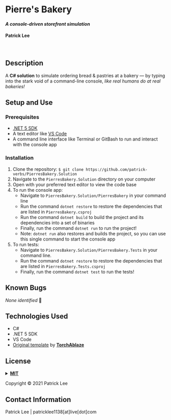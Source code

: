 # Pierre's Bakery

#### _A console-driven storefront simulation_

#### Patrick Lee
<br>

## Description

A __C# solution__ to simulate ordering bread & pastries at a bakery &mdash; by typing into the stark void of a command-line console, _like real humans do at real bakeries!_

## Setup and Use

### Prerequisites

- [.NET 5 SDK](https://dotnet.microsoft.com/download/dotnet/5.0)
- A text editor like [VS Code](https://code.visualstudio.com/)
- A command line interface like Terminal or GitBash to run and interact with the console app

### Installation

1. Clone the repository: `$ git clone https://github.com/patrick-verbs/PierresBakery.Solution`
2. Navigate to the `PierresBakery.Solution` directory on your computer
3. Open with your preferred text editor to view the code base
4. To run the console app:
   - Navigate to `PierresBakery.Solution/PierresBakery` in your command line
   - Run the command `dotnet restore` to restore the dependencies that are listed in `PierresBakery.csproj`
   - Run the command `dotnet build` to build the project and its dependencies into a set of binaries
   - Finally, run the command `dotnet run` to run the project!
   - Note: `dotnet run` also restores and builds the project, so you can use this single command to start the console app
5. To run tests:
   - Navigate to `PierresBakery.Solution/PierresBakery.Tests` in your command line.
   - Run the command `dotnet restore` to restore the dependencies that are listed in `PierresBakery.Tests.csproj`
   - Finally, run the command `dotnet test` to run the tests!

## Known Bugs

_None identified_ :bug:

## Technologies Used

- C#
- .NET 5 SDK
- VS Code
- [Original template](https://github.com/TorchAblaze/Template.Solutions) by __[TorchAblaze](https://github.com/TorchAblaze)__

## <a name="License"></a>License
<details>
<summary><a href="https://opensource.org/licenses/MIT"><strong>MIT</strong></a></summary>
<pre>
MIT License
Copyright (c) 2021 Patrick Lee


Permission is hereby granted, free of charge, to any person obtaining a copy
of this software and associated documentation files (the "Software"), to deal
in the Software without restriction, including without limitation the rights
to use, copy, modify, merge, publish, distribute, sublicense, and/or sell
copies of the Software, and to permit persons to whom the Software is
furnished to do so, subject to the following conditions:


The above copyright notice and this permission notice shall be included in all
copies or substantial portions of the Software.


THE SOFTWARE IS PROVIDED "AS IS", WITHOUT WARRANTY OF ANY KIND, EXPRESS OR
IMPLIED, INCLUDING BUT NOT LIMITED TO THE WARRANTIES OF MERCHANTABILITY,
FITNESS FOR A PARTICULAR PURPOSE AND NONINFRINGEMENT. IN NO EVENT SHALL THE
AUTHORS OR COPYRIGHT HOLDERS BE LIABLE FOR ANY CLAIM, DAMAGES OR OTHER
LIABILITY, WHETHER IN AN ACTION OF CONTRACT, TORT OR OTHERWISE, ARISING FROM,
OUT OF OR IN CONNECTION WITH THE SOFTWARE OR THE USE OR OTHER DEALINGS IN THE
SOFTWARE.
</pre>
</details>

Copyright © 2021 Patrick Lee
<br>

## Contact Information

Patrick Lee | patricklee1138[at]live[dot]com
